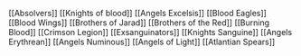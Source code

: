 [[Absolvers]]
[[Knights of blood]]
[[Angels Excelsis]]
[[Blood Eagles]]
[[Blood Wings]]
[[Brothers of Jarad]]
[[Brothers of the Red]]
[[Burning Blood]]
[[Crimson Legion]]
[[Exsanguinators]]
[[Knights Sanguine]]
[[Angels Erythrean]]
[[Angels Numinous]]
[[Angels of Light]]
[[Atlantian Spears]]